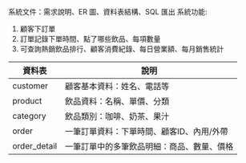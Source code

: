 系統文件：需求說明、ER 圖、資料表結構、SQL 匯出
系統功能:
1.	顧客下訂單
2.	訂單記錄下單時間、點了哪些飲品、每項數量
3.	可查詢熱銷飲品排行、顧客消費紀錄、每日營業額、每月銷售統計

| 資料表       | 說明                                       |
|--------------|--------------------------------------------|
| customer     | 顧客基本資料：姓名、電話等                 |
| product      | 飲品資料：名稱、單價、分類                 |
| category     | 飲品類別：咖啡、奶茶、果汁                 |
| order        | 一筆訂單資料：下單時間、顧客ID、內用/外帶 |
| order_detail | 一筆訂單中的多筆飲品明細：商品、數量、價格 |



